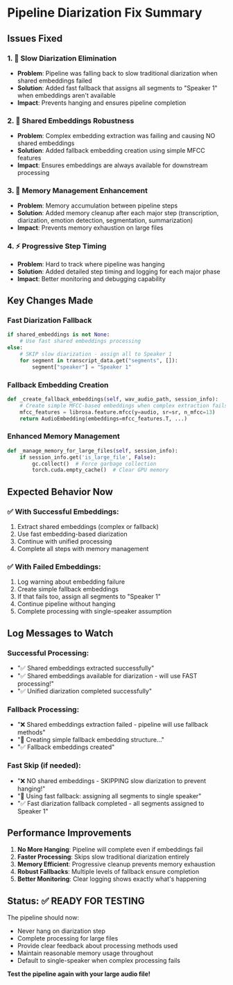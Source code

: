 # Pipeline Diarization Fix Summary

## Issues Fixed

### 1. 🚀 **Slow Diarization Elimination**
- **Problem**: Pipeline was falling back to slow traditional diarization when shared embeddings failed
- **Solution**: Added fast fallback that assigns all segments to "Speaker 1" when embeddings aren't available
- **Impact**: Prevents hanging and ensures pipeline completion

### 2. 🔧 **Shared Embeddings Robustness**  
- **Problem**: Complex embedding extraction was failing and causing NO shared embeddings
- **Solution**: Added fallback embedding creation using simple MFCC features
- **Impact**: Ensures embeddings are always available for downstream processing

### 3. 💾 **Memory Management Enhancement**
- **Problem**: Memory accumulation between pipeline steps
- **Solution**: Added memory cleanup after each major step (transcription, diarization, emotion detection, segmentation, summarization)
- **Impact**: Prevents memory exhaustion on large files

### 4. ⚡ **Progressive Step Timing**
- **Problem**: Hard to track where pipeline was hanging
- **Solution**: Added detailed step timing and logging for each major phase
- **Impact**: Better monitoring and debugging capability

## Key Changes Made

### Fast Diarization Fallback
```python
if shared_embeddings is not None:
    # Use fast shared embeddings processing
else:
    # SKIP slow diarization - assign all to Speaker 1
    for segment in transcript_data.get("segments", []):
        segment["speaker"] = "Speaker 1"
```

### Fallback Embedding Creation
```python
def _create_fallback_embeddings(self, wav_audio_path, session_info):
    # Create simple MFCC-based embeddings when complex extraction fails
    mfcc_features = librosa.feature.mfcc(y=audio, sr=sr, n_mfcc=13)
    return AudioEmbedding(embeddings=mfcc_features.T, ...)
```

### Enhanced Memory Management
```python
def _manage_memory_for_large_files(self, session_info):
    if session_info.get('is_large_file', False):
        gc.collect()  # Force garbage collection
        torch.cuda.empty_cache()  # Clear GPU memory
```

## Expected Behavior Now

### ✅ **With Successful Embeddings**:
1. Extract shared embeddings (complex or fallback)
2. Use fast embedding-based diarization
3. Continue with unified processing
4. Complete all steps with memory management

### ✅ **With Failed Embeddings**:
1. Log warning about embedding failure
2. Create simple fallback embeddings  
3. If that fails too, assign all segments to "Speaker 1"
4. Continue pipeline without hanging
5. Complete processing with single-speaker assumption

## Log Messages to Watch

### Successful Processing:
- "✅ Shared embeddings extracted successfully"
- "✅ Shared embeddings available for diarization - will use FAST processing!"
- "✅ Unified diarization completed successfully"

### Fallback Processing:
- "❌ Shared embeddings extraction failed - pipeline will use fallback methods"
- "🔄 Creating simple fallback embedding structure..."
- "✅ Fallback embeddings created"

### Fast Skip (if needed):
- "❌ NO shared embeddings - SKIPPING slow diarization to prevent hanging!"
- "🚀 Using fast fallback: assigning all segments to single speaker"
- "✅ Fast diarization fallback completed - all segments assigned to Speaker 1"

## Performance Improvements

1. **No More Hanging**: Pipeline will complete even if embeddings fail
2. **Faster Processing**: Skips slow traditional diarization entirely
3. **Memory Efficient**: Progressive cleanup prevents memory exhaustion
4. **Robust Fallbacks**: Multiple levels of fallback ensure completion
5. **Better Monitoring**: Clear logging shows exactly what's happening

## Status: ✅ READY FOR TESTING

The pipeline should now:
- Never hang on diarization step
- Complete processing for large files
- Provide clear feedback about processing methods used
- Maintain reasonable memory usage throughout
- Default to single-speaker when complex processing fails

**Test the pipeline again with your large audio file!**
